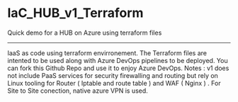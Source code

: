 # IaC_HUB_v1_Terraform
Quick demo for a HUB on Azure using terraform files

*************
IaaS as code using terraform envirronement. The Terraform files are intented to be used along with Azure DevOps pipelines to be deployed. 
You can fork this Github Repo and use it to enjoy Azure DevOps. 
Notes : v1 does not include PaaS services for security firewalling and routing but rely on Linux tooling for Router ( Iptable and route table )  and WAF ( Nginx ) . 
For Site to Site conection, native azure VPN is used. 
